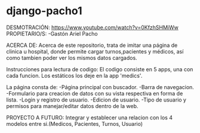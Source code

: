 # django-pacho1
DESMOTRACIÓN:
https://www.youtube.com/watch?v=0KfzhSHMiWw
PROPIETARIO/S:
-Gastón Ariel Pacho

ACERCA DE:
Acerca de este repositorio, trata de imitar una página de clinica u hospital, donde permite cargar turnos,pacientes y médicos, así como tambien poder ver los mismos datos cargados.

Instrucciones para lectura de codigo:
El codigo consiste en 5 apps, una con cada funcion.
Los estáticos los deje en la app 'medics'.

La página consta de:
-Página principal con buscador.
-Barra de navegacion.
-Formulario para creacion de datos con su vista respectiva en forma de lista.
-Login y registro de usuario.
-Edicion de usuario.
-Tipo de usuario y permisos para manejar/editar datos dentro de la web.

PROYECTO A FUTURO:
Integrar y establecer una relacion con los 4 modelos entre si.(Medicos, Pacientes, Turnos, Usuario)
